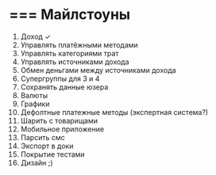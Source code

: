 ===
Майлстоуны
===

1. Доход ✓
2. Управлять платёжными методами
3. Управлять категориями трат
4. Управлять источниками дохода
5. Обмен деньгами между источниками дохода
6. Супергруппы для 3 и 4
7. Сохранять данные юзера
8. Валюты
9. Графики
10. Дефолтные платежные методы (экспертная система?)
11. Шарить с товарищами
12. Мобильное приложение
13. Парсить смс
14. Экспорт в доки
15. Покрытие тестами
16. Дизайн ;)
